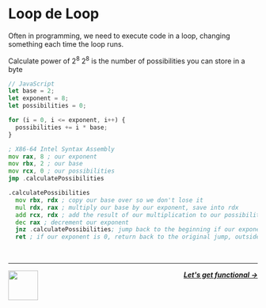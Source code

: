 # Loop de Loop

Often in programming, we need to execute code in a loop, changing something each time the loop runs.

Calculate power of $2^8$
$2^8$ is the number of possibilities you can store in a byte

```js
// JavaScript
let base = 2;
let exponent = 8;
let possibilities = 0;

for (i = 0, i <= exponent, i++) {
  possibilities += i * base;
}
```

```asm
; X86-64 Intel Syntax Assembly
mov rax, 8 ; our exponent
mov rbx, 2 ; our base
mov rcx, 0 ; our possibilities
jmp .calculatePossibilities

.calculatePossibilities
  mov rbx, rdx ; copy our base over so we don't lose it
  mul rdx, rax ; multiply our base by our exponent, save into rdx
  add rcx, rdx ; add the result of our multiplication to our possibilities counter
  dec rax ; decrement our exponent
  jnz .calculatePossibilities; jump back to the beginning if our exponent is not 0
  ret ; if our exponent is 0, return back to the original jump, outside of the loop
```

<br />

---

<a href="/guide/writing-code/instructions/conditionals.md">
  <picture>
    <source media="(prefers-color-scheme: dark)" srcset="https://cloud-5aq8uo1rv-hack-club-bot.vercel.app/0backd.png">
    <img align="left" width="60" src="https://cloud-5v3nvbscw-hack-club-bot.vercel.app/0backl.png" />
  </picture>
</a>

<p align="right">
  <em>
    <b>
      <a href="/guide/writing-code/instructions/functions.md">
         Let's get functional →
      </a>
    </b>
  </em>
</p>
